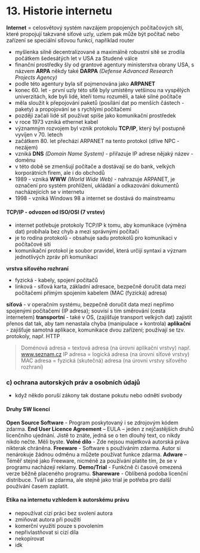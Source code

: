# 13. Historie internetu

**Internet** = celosvětový systém navzájem propojených počítačových sítí, které propojují takzvané síťové uzly, uzlem pak může být počítač nebo zařízení se speciální síťovou funkcí, například router

- myšlenka silně decentralizované a maximálně robustní sítě se zrodila počátkem šedesátých let v USA za Studené válce
- finanční prostředky šly od grantové agentury ministerstva obrany USA, s názvem **ARPA** někdy také **DARPA** *(Defense Advanced Research Projects Agency)*
- podle této agentury byla síť pojmenována jako **ARPANET**
- konec 60. let - první uzly této síťě byly umístěny vetšinou na vyspělých univerzitách, kde byli lidé, kteří tomu rozuměli, a také silné počítače
- měla sloužit k přepojování paketů (posílání dat po menších částech - pakety) a propojování se s rychlými počítačemi
- později začali lidé síť používat spíše jako komunikační prostředek
- v roce 1973 vzniká ethernet kabel
- významným rozvojem byl vznik protokolu **TCP/IP**, který byl postupně vyvíjen v 70. letech
- začátkem 80. let přechází ARPANET na tento protokol (dříve NPC - nezájem)
- vzniká **DNS** *(Domain Name System)* - přiřazuje IP adrese nějaký název - doménu
- v této době se zmenšují počítače a dostávají se do bank, velkých korporátních firem, ale i do obchodů
- 1989 - vzniká **WWW** *(World Wide Web)* - nahrazuje ARPANET, je označení pro systém prohlížení, ukládání a odkazování dokumentů nacházejících se v internetu
- 1998 - vzniká Windows 98 a internet se dostává do mainstreamu

#### TCP/IP - odvozen od ISO/OSI (7 vrstev)
- internet potřebuje protokoly TCP/IP k tomu, aby komunikace (výměna dat) probíhala bez chyb a mezi správnými počítači
- je to rodina protokolů - obsahuje sadu protokolů pro komunikaci v počítačové síti
- komunikační protokol je soubor pravidel, která určijí syntaxi a význam jednotlivých zpráv při komunikaci

**vrstva síťového rozhraní**
- fyzická - kabely, spojení počítačů
- linková - síťová karta, základní adresace, bezpečně doručit data mezi počítačemi přímým spojením kabelem (MAC (fyzická) adresa)

**síťová** - v operačním systému, bezpečně doručit data mezi nepřímo spojenými počítačemi (IP adresa); souvisí s tím směrování (cesta internetem)
**transportní** - také v OS, (zajišťuje transport velkých dat) zajistit přenos dat tak, aby tam nenastala chyba (manipulace + kontrola)
**aplikační** - zajišťuje samotná aplikace, komunikace dvou zařízení; používají se tzv. protokoly, např. HTTP
> Doménová adresa = textová adresa (na úrovni aplikační vrstvy) např. www.seznam.cz
IP adresa = logická adresa (na úrovni síťové vrstvy)
MAC adresa = fyzická (skutečná) adresa (na úrovni vrstvy síťového rozhraní) 


### c) ochrana autorských práv a osobních údajů
- když někdo poruší zákony tak dostane pokutu nebo odnětí svobody

#### Druhy SW licencí
**Open Source Software** - Program poskytovaný i se zdrojovým kódem zdarma.
**End User Licence Agreement** – EULA – jeden z nejčastějších druhů licenčního ujednání. Jistě to znáte, jedná se o ten dlouhý text, co nikdy nikdo nečte. Měli byste. 
**Volné dílo** - Zde nejsou majetková autorská práva nikterak chráněna. 
**Freeware** - Software s používáním zdarma. Autor si nenárokuje žádnou odměnu a můžete používat funkce zdarma.
**Adware** – Téměř stejné jako Freeware, nicméně za používání platíte tím, že se v programu nacházejí reklamy.
**Demo/Trial** - Funkčně či časově omezená verze běžně placeného programu. 
**Shareware** - Oblíbená podoba licenční distribuce. Tváří se zdarma, ale stejně jako trial je potřeba pro další používání časem zaplatit.

#### Etika na internetu vzhledem k autorskému právu
- nepoužívat cizí práci bez svolení autora
- zmiňovat autora při použití
- komerční využití pouze s povolením
- nepřivlastňovat si cizí díla
- nekopírovat
- idk